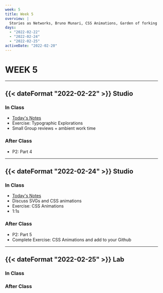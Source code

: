 ```yaml
---
week: 5
title: Week 5
overview: |
  Stories as Networks, Bruno Munari, CSS Animations, Garden of forking paths
days:
  - "2022-02-22"
  - "2022-02-24"
  - "2022-02-25"
activeDate: "2022-02-20"
---
```

# WEEK 5

---

## {{< dateFormat "2022-02-22" >}} Studio

### In Class
* [Today's Notes](https://docs.google.com/document/d/1bW221mnPbkc-SfrhBFWgwi2_BSFB7T8ejLd4NQ0uY14/preview)
* Exercise: Typographic Explorations
* Small Group reviews + ambient work time

### After Class
* P2: Part 4

---

## {{< dateFormat "2022-02-24" >}} Studio

### In Class
* [Today's Notes](https://docs.google.com/document/d/14oR2UxhfI9Iy98eUVkxx2Mvxr-f2eNiUuewd14hGdzE/preview)
* Discuss SVGs and CSS animations
* Exercise: CSS Animations
* 1:1s

### After Class
* P2: Part 5
* Complete Exercise: CSS Animations and add to your Github 

---

## {{< dateFormat "2022-02-25" >}} Lab

### In Class

### After Class
